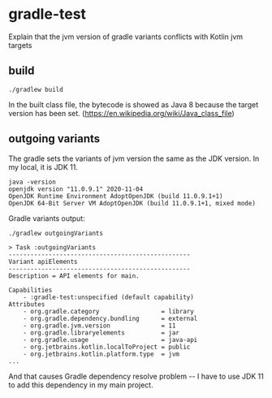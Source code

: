 # gradle-test

Explain that the jvm version of gradle variants conflicts with Kotlin jvm targets

## build
```
./gradlew build
```
In the built class file, the bytecode is showed as Java 8 because the target version has been set. (https://en.wikipedia.org/wiki/Java_class_file)

## outgoing variants

The gradle sets the variants of jvm version the same as the JDK version. In my local, it is JDK 11.
```
java -version
openjdk version "11.0.9.1" 2020-11-04
OpenJDK Runtime Environment AdoptOpenJDK (build 11.0.9.1+1)
OpenJDK 64-Bit Server VM AdoptOpenJDK (build 11.0.9.1+1, mixed mode)
```

Gradle variants output:
```
./gradlew outgoingVariants

> Task :outgoingVariants
--------------------------------------------------
Variant apiElements
--------------------------------------------------
Description = API elements for main.

Capabilities
    - :gradle-test:unspecified (default capability)
Attributes
    - org.gradle.category                 = library
    - org.gradle.dependency.bundling      = external
    - org.gradle.jvm.version              = 11
    - org.gradle.libraryelements          = jar
    - org.gradle.usage                    = java-api
    - org.jetbrains.kotlin.localToProject = public
    - org.jetbrains.kotlin.platform.type  = jvm
...
```

And that causes Gradle dependency resolve problem -- I have to use JDK 11 to add this dependency in my main project.

